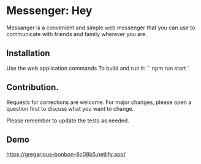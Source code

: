 # Messenger: Hey

Messanger is a convenient and simple web messenger that you can use to communicate with friends and family wherever you are.

## Installation

Use the web application commands
To build and run it:
``
npm run start
`

## Contribution.

Requests for corrections are welcome. For major changes, please open a question first
to discuss what you want to change.

Please remember to update the tests as needed.

## Demo
https://gregarious-bonbon-8c08b5.netlify.app/
